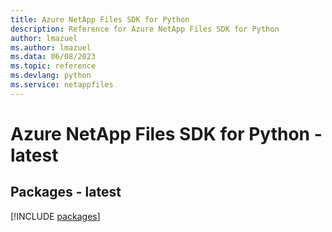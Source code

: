 ```yaml
---
title: Azure NetApp Files SDK for Python
description: Reference for Azure NetApp Files SDK for Python
author: lmazuel
ms.author: lmazuel
ms.data: 06/08/2023
ms.topic: reference
ms.devlang: python
ms.service: netappfiles
---
```

# Azure NetApp Files SDK for Python - latest
## Packages - latest
[!INCLUDE [packages](netapp-files-index.md)]